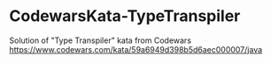 # CodewarsKata-TypeTranspiler
Solution of "Type Transpiler" kata from Codewars
https://www.codewars.com/kata/59a6949d398b5d6aec000007/java
